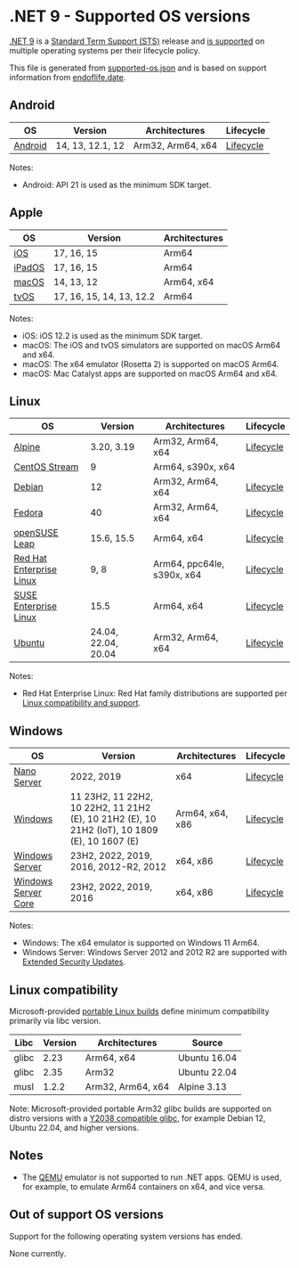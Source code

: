 # .NET 9 - Supported OS versions

[.NET 9](README.md) is a [Standard Term Support (STS)](../../release-policies.md) release and [is supported](../../support.md) on multiple operating systems per their lifecycle policy.

This file is generated from [supported-os.json](supported-os.json) and is based on support information from [endoflife.date](https://endoflife.date/).

## Android

OS                              | Version                      | Architectures      | Lifecycle          |
--------------------------------|------------------------------|--------------------|--------------------|
[Android][0]                    | 14, 13, 12.1, 12             | Arm32, Arm64, x64  | [Lifecycle][1]     |

Notes:

* Android: API 21 is used as the minimum SDK target.

[0]: https://www.android.com/
[1]: https://support.google.com/android

## Apple

OS                              | Version                      | Architectures      |
--------------------------------|------------------------------|--------------------|
[iOS][2]                        | 17, 16, 15                   | Arm64              |
[iPadOS][3]                     | 17, 16, 15                   | Arm64              |
[macOS][4]                      | 14, 13, 12                   | Arm64, x64         |
[tvOS][5]                       | 17, 16, 15, 14, 13, 12.2     | Arm64              |

Notes:

* iOS: iOS 12.2 is used as the minimum SDK target.
* macOS: The iOS and tvOS simulators are supported on macOS Arm64 and x64.
* macOS: The x64 emulator (Rosetta 2) is supported on macOS Arm64.
* macOS: Mac Catalyst apps are supported on macOS Arm64 and x64.

[2]: https://developer.apple.com/ios/
[3]: https://developer.apple.com/ipados/
[4]: https://developer.apple.com/macos/
[5]: https://developer.apple.com/tvos/

## Linux

OS                              | Version                      | Architectures      | Lifecycle          |
--------------------------------|------------------------------|--------------------|--------------------|
[Alpine][6]                     | 3.20, 3.19                   | Arm32, Arm64, x64  | [Lifecycle][7]     |
[CentOS Stream][8]              | 9                            | Arm64, s390x, x64  |
[Debian][9]                     | 12                           | Arm32, Arm64, x64  | [Lifecycle][10]    |
[Fedora][11]                    | 40                           | Arm32, Arm64, x64  | [Lifecycle][12]    |
[openSUSE Leap][13]             | 15.6, 15.5                   | Arm64, x64         | [Lifecycle][14]    |
[Red Hat Enterprise Linux][15]  | 9, 8                         | Arm64, ppc64le, s390x, x64 | [Lifecycle][16]    |
[SUSE Enterprise Linux][17]     | 15.5                         | Arm64, x64         | [Lifecycle][18]    |
[Ubuntu][19]                    | 24.04, 22.04, 20.04          | Arm32, Arm64, x64  | [Lifecycle][20]    |

Notes:

* Red Hat Enterprise Linux: Red Hat family distributions are supported per [Linux compatibility and support](../../linux-support.md).

[6]: https://alpinelinux.org/
[7]: https://alpinelinux.org/releases/
[8]: https://centos.org/
[9]: https://www.debian.org/
[10]: https://wiki.debian.org/DebianReleases
[11]: https://fedoraproject.org/
[12]: https://fedoraproject.org/wiki/End_of_life
[13]: https://www.opensuse.org/
[14]: https://en.opensuse.org/Lifetime
[15]: https://access.redhat.com/
[16]: https://access.redhat.com/support/policy/updates/errata/
[17]: https://www.suse.com/
[18]: https://www.suse.com/lifecycle/
[19]: https://ubuntu.com/
[20]: https://wiki.ubuntu.com/Releases

## Windows

OS                              | Version                      | Architectures      | Lifecycle          |
--------------------------------|------------------------------|--------------------|--------------------|
[Nano Server][21]               | 2022, 2019                   | x64                | [Lifecycle][22]    |
[Windows][23]                   | 11 23H2, 11 22H2, 10 22H2, 11 21H2 (E), 10 21H2 (E), 10 21H2 (IoT), 10 1809 (E), 10 1607 (E) | Arm64, x64, x86    | [Lifecycle][24]    |
[Windows Server][25]            | 23H2, 2022, 2019, 2016, 2012-R2, 2012 | x64, x86           | [Lifecycle][26]    |
[Windows Server Core][27]       | 23H2, 2022, 2019, 2016       | x64, x86           | [Lifecycle][28]    |

Notes:

* Windows: The x64 emulator is supported on Windows 11 Arm64.
* Windows Server: Windows Server 2012 and 2012 R2 are supported with [Extended Security Updates](https://learn.microsoft.com/windows-server/get-started/extended-security-updates-overview).

[21]: https://learn.microsoft.com/virtualization/windowscontainers/manage-containers/container-base-images
[22]: https://learn.microsoft.com/windows-server/get-started/windows-server-release-info
[23]: https://www.microsoft.com/windows/
[24]: https://support.microsoft.com/help/13853/windows-lifecycle-fact-sheet
[25]: https://www.microsoft.com/windows-server
[26]: https://learn.microsoft.com/windows-server/get-started/windows-server-release-info
[27]: https://learn.microsoft.com/virtualization/windowscontainers/manage-containers/container-base-images
[28]: https://learn.microsoft.com/windows-server/get-started/windows-server-release-info

## Linux compatibility

Microsoft-provided [portable Linux builds](../../linux.md) define minimum compatibility primarily via libc version.

Libc                     | Version  | Architectures      | Source             |
-------------------------|----------|--------------------|--------------------|
glibc                    | 2.23     | Arm64, x64         | Ubuntu 16.04       |
glibc                    | 2.35     | Arm32              | Ubuntu 22.04       |
musl                     | 1.2.2    | Arm32, Arm64, x64  | Alpine 3.13        |

Note: Microsoft-provided portable Arm32 glibc builds are supported on distro versions with a [Y2038 compatible glibc](https://github.com/dotnet/core/discussions/9285), for example Debian 12, Ubuntu 22.04, and higher versions.

## Notes

* The [QEMU](https://www.qemu.org/) emulator is not supported to run .NET apps. QEMU is used, for example, to emulate Arm64 containers on x64, and vice versa.

## Out of support OS versions

Support for the following operating system versions has ended.

None currently.
